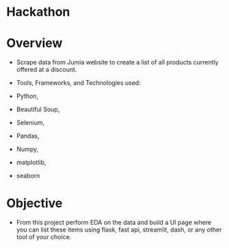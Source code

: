 # Hackathon

# Overview

- Scrape data from Jumia website to create a list of all products currently offered at a discount.

- Tools, Frameworks, and Technologies used:
- Python,
-  Beautiful Soup,
-  Selenium,
-  Pandas,
-  Numpy,
-  matplotlib,
-  seaborn

# Objective

- From this project perform EDA on the data and build a UI page where you can list these items using flask, fast api, streamlit, dash, or any other tool of your choice. 
